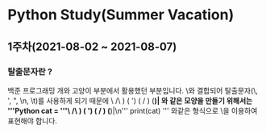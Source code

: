 # Python Study(Summer Vacation)
## 1주차(2021-08-02 ~ 2021-08-07)
### 탈출문자란 ?
백준 프로그래밍 개와 고양이 부분에서 활용했던 부분입니다.
\와 결합되어 탈출문자(\\, \', \", \n, \t)를 사용하게 되기 때문에
\    /\ 
 )  ( ')
(  /  ) 
 \(__)| 와 같은 모양을 만들기 위해서는
 '''Python
 cat = '''\    /\\
 )  ( ')
(  /  )
 \(__)|\n'''
print(cat)
''' 와같은 형식으로 \\을 이용하여 표현해야 합니다.
